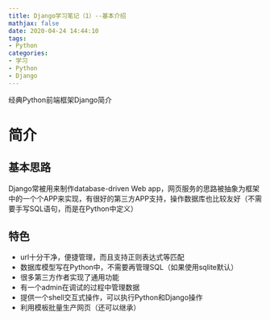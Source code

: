 ```yaml
---
title: Django学习笔记（1）--基本介绍
mathjax: false
date: 2020-04-24 14:44:10
tags:
- Python
categories:
- 学习
- Python
- Django
---
```


经典Python前端框架Django简介

<!--more-->

# 简介



## 基本思路

Django常被用来制作database-driven Web app，网页服务的思路被抽象为框架中的一个个APP来实现，有很好的第三方APP支持，操作数据库也比较友好（不需要手写SQL语句，而是在Python中定义）



## 特色

- url十分干净，便捷管理，而且支持正则表达式等匹配
- 数据库模型写在Python中，不需要再管理SQL（如果使用sqlite默认）
- 很多第三方作者实现了通用功能
- 有一个admin在调试的过程中管理数据
- 提供一个shell交互式操作，可以执行Python和Django操作
- 利用模板批量生产网页（还可以继承）

